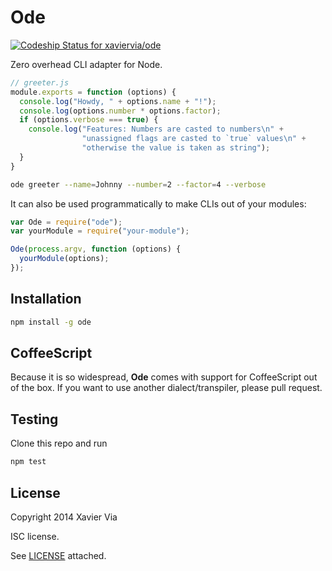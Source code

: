 Ode
===

[ ![Codeship Status for xaviervia/ode](https://codeship.com/projects/aa905470-5471-0132-8879-6274f9eea671/status)](https://codeship.com/projects/49197)

Zero overhead CLI adapter for Node.

```javascript
// greeter.js
module.exports = function (options) {
  console.log("Howdy, " + options.name + "!");
  console.log(options.number * options.factor);
  if (options.verbose === true) {
    console.log("Features: Numbers are casted to numbers\n" +
                "unassigned flags are casted to `true` values\n" +
                "otherwise the value is taken as string");
  }
}
```

```sh
ode greeter --name=Johnny --number=2 --factor=4 --verbose
```

It can also be used programmatically to make CLIs out of your modules:

```javascript
var Ode = require("ode");
var yourModule = require("your-module");

Ode(process.argv, function (options) {
  yourModule(options);
});
```

Installation
------------

```sh
npm install -g ode
```

CoffeeScript
------------

Because it is so widespread, **Ode** comes with support for CoffeeScript out
of the box. If you want to use another dialect/transpiler, please pull
request.

Testing
-------

Clone this repo and run

```sh
npm test
```
License
-------

Copyright 2014 Xavier Via

ISC license.

See [LICENSE](LICENSE) attached.
